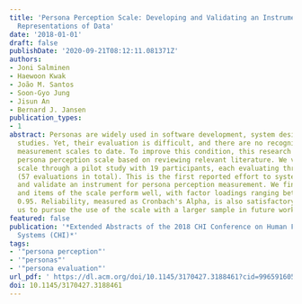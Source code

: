 ```yaml
---
title: 'Persona Perception Scale: Developing and Validating an Instrument for Human-Like
  Representations of Data'
date: '2018-01-01'
draft: false
publishDate: '2020-09-21T08:12:11.081371Z'
authors:
- Joni Salminen
- Haewoon Kwak
- João M. Santos
- Soon-Gyo Jung
- Jisun An
- Bernard J. Jansen
publication_types:
- 1
abstract: Personas are widely used in software development, system design, and HCI
  studies. Yet, their evaluation is difficult, and there are no recognized and validated
  measurement scales to date. To improve this condition, this research develops a
  persona perception scale based on reviewing relevant literature. We validate the
  scale through a pilot study with 19 participants, each evaluating three personas
  (57 evaluations in total). This is the first reported effort to systematically develop
  and validate an instrument for persona perception measurement. We find the constructs
  and items of the scale perform well, with factor loadings ranging between 0.60 and
  0.95. Reliability, measured as Cronbach's Alpha, is also satisfactory, encouraging
  us to pursue the use of the scale with a larger sample in future work.
featured: false
publication: '*Extended Abstracts of the 2018 CHI Conference on Human Factors in Computing
  Systems (CHI)*'
tags:
- '"persona perception"'
- '"personas"'
- '"persona evaluation"'
url_pdf: ' https://dl.acm.org/doi/10.1145/3170427.3188461?cid=99659160512'
doi: 10.1145/3170427.3188461
---
```


